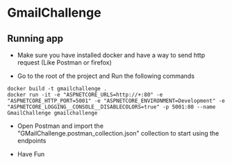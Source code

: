 # GmailChallenge

## Running app
- Make sure you have installed docker and have a way to send http request (Like Postman or firefox)

- Go to the root of the project and Run the following commands
```
docker build -t gmailchallenge .
docker run -it -e "ASPNETCORE_URLS=http://+:80" -e "ASPNETCORE_HTTP_PORT=5001" -e "ASPNETCORE_ENVIRONMENT=Development" -e "ASPNETCORE_LOGGING__CONSOLE__DISABLECOLORS=true" -p 5001:80 --name GmailChallenge gmailchallenge
```

- Open Postman and import the "GMailChallenge.postman_collection.json" collection to start using the endpoints

- Have Fun
